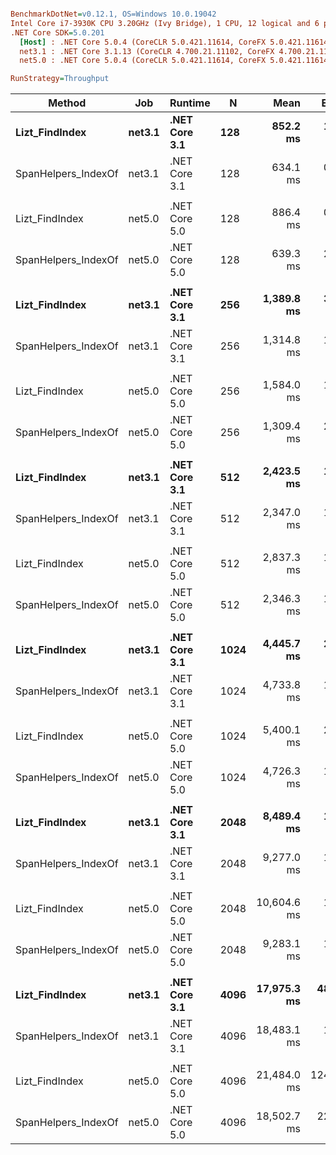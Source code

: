 ``` ini

BenchmarkDotNet=v0.12.1, OS=Windows 10.0.19042
Intel Core i7-3930K CPU 3.20GHz (Ivy Bridge), 1 CPU, 12 logical and 6 physical cores
.NET Core SDK=5.0.201
  [Host] : .NET Core 5.0.4 (CoreCLR 5.0.421.11614, CoreFX 5.0.421.11614), X64 RyuJIT
  net3.1 : .NET Core 3.1.13 (CoreCLR 4.700.21.11102, CoreFX 4.700.21.11602), X64 RyuJIT
  net5.0 : .NET Core 5.0.4 (CoreCLR 5.0.421.11614, CoreFX 5.0.421.11614), X64 RyuJIT

RunStrategy=Throughput  

```
|              Method |    Job |       Runtime |    N |        Mean |     Error |    StdDev |   StdErr |         Min |          Q1 |      Median |          Q3 |         Max |   Op/s | Ratio |
|-------------------- |------- |-------------- |----- |------------:|----------:|----------:|---------:|------------:|------------:|------------:|------------:|------------:|-------:|------:|
|      **Lizt_FindIndex** | **net3.1** | **.NET Core 3.1** |  **128** |    **852.2 ms** |   **1.18 ms** |   **1.10 ms** |  **0.28 ms** |    **850.0 ms** |    **851.6 ms** |    **852.4 ms** |    **853.0 ms** |    **854.1 ms** | **1.1734** |  **1.34** |
| SpanHelpers_IndexOf | net3.1 | .NET Core 3.1 |  128 |    634.1 ms |   0.94 ms |   0.88 ms |  0.23 ms |    632.4 ms |    633.7 ms |    634.0 ms |    634.7 ms |    635.7 ms | 1.5770 |  1.00 |
|                     |        |               |      |             |           |           |          |             |             |             |             |             |        |       |
|      Lizt_FindIndex | net5.0 | .NET Core 5.0 |  128 |    886.4 ms |   0.72 ms |   0.56 ms |  0.16 ms |    885.5 ms |    886.1 ms |    886.5 ms |    886.8 ms |    887.1 ms | 1.1282 |  1.39 |
| SpanHelpers_IndexOf | net5.0 | .NET Core 5.0 |  128 |    639.3 ms |   2.91 ms |   2.73 ms |  0.70 ms |    632.0 ms |    637.9 ms |    640.0 ms |    641.0 ms |    642.6 ms | 1.5643 |  1.00 |
|                     |        |               |      |             |           |           |          |             |             |             |             |             |        |       |
|      **Lizt_FindIndex** | **net3.1** | **.NET Core 3.1** |  **256** |  **1,389.8 ms** |   **3.63 ms** |   **3.39 ms** |  **0.88 ms** |  **1,383.6 ms** |  **1,387.5 ms** |  **1,390.4 ms** |  **1,392.3 ms** |  **1,395.3 ms** | **0.7195** |  **1.06** |
| SpanHelpers_IndexOf | net3.1 | .NET Core 3.1 |  256 |  1,314.8 ms |   1.25 ms |   1.11 ms |  0.30 ms |  1,312.9 ms |  1,314.2 ms |  1,314.7 ms |  1,315.4 ms |  1,317.2 ms | 0.7606 |  1.00 |
|                     |        |               |      |             |           |           |          |             |             |             |             |             |        |       |
|      Lizt_FindIndex | net5.0 | .NET Core 5.0 |  256 |  1,584.0 ms |   1.40 ms |   1.31 ms |  0.34 ms |  1,581.8 ms |  1,583.0 ms |  1,584.2 ms |  1,585.1 ms |  1,586.0 ms | 0.6313 |  1.21 |
| SpanHelpers_IndexOf | net5.0 | .NET Core 5.0 |  256 |  1,309.4 ms |   2.30 ms |   2.15 ms |  0.56 ms |  1,306.0 ms |  1,307.8 ms |  1,309.6 ms |  1,310.3 ms |  1,313.4 ms | 0.7637 |  1.00 |
|                     |        |               |      |             |           |           |          |             |             |             |             |             |        |       |
|      **Lizt_FindIndex** | **net3.1** | **.NET Core 3.1** |  **512** |  **2,423.5 ms** |   **1.68 ms** |   **1.58 ms** |  **0.41 ms** |  **2,421.1 ms** |  **2,421.9 ms** |  **2,423.5 ms** |  **2,424.5 ms** |  **2,425.9 ms** | **0.4126** |  **1.03** |
| SpanHelpers_IndexOf | net3.1 | .NET Core 3.1 |  512 |  2,347.0 ms |   1.48 ms |   1.39 ms |  0.36 ms |  2,343.8 ms |  2,346.5 ms |  2,347.1 ms |  2,348.1 ms |  2,348.8 ms | 0.4261 |  1.00 |
|                     |        |               |      |             |           |           |          |             |             |             |             |             |        |       |
|      Lizt_FindIndex | net5.0 | .NET Core 5.0 |  512 |  2,837.3 ms |   1.52 ms |   1.42 ms |  0.37 ms |  2,834.6 ms |  2,836.8 ms |  2,837.3 ms |  2,838.6 ms |  2,839.3 ms | 0.3524 |  1.21 |
| SpanHelpers_IndexOf | net5.0 | .NET Core 5.0 |  512 |  2,346.3 ms |   1.39 ms |   1.16 ms |  0.32 ms |  2,343.2 ms |  2,346.1 ms |  2,346.5 ms |  2,346.7 ms |  2,348.0 ms | 0.4262 |  1.00 |
|                     |        |               |      |             |           |           |          |             |             |             |             |             |        |       |
|      **Lizt_FindIndex** | **net3.1** | **.NET Core 3.1** | **1024** |  **4,445.7 ms** |   **2.02 ms** |   **1.89 ms** |  **0.49 ms** |  **4,442.5 ms** |  **4,444.1 ms** |  **4,445.9 ms** |  **4,447.2 ms** |  **4,448.3 ms** | **0.2249** |  **0.94** |
| SpanHelpers_IndexOf | net3.1 | .NET Core 3.1 | 1024 |  4,733.8 ms |   1.11 ms |   1.04 ms |  0.27 ms |  4,732.0 ms |  4,733.2 ms |  4,733.7 ms |  4,734.7 ms |  4,735.2 ms | 0.2112 |  1.00 |
|                     |        |               |      |             |           |           |          |             |             |             |             |             |        |       |
|      Lizt_FindIndex | net5.0 | .NET Core 5.0 | 1024 |  5,400.1 ms |   2.33 ms |   2.18 ms |  0.56 ms |  5,396.8 ms |  5,398.8 ms |  5,399.6 ms |  5,402.1 ms |  5,403.7 ms | 0.1852 |  1.14 |
| SpanHelpers_IndexOf | net5.0 | .NET Core 5.0 | 1024 |  4,726.3 ms |   1.59 ms |   1.49 ms |  0.38 ms |  4,723.7 ms |  4,725.1 ms |  4,726.4 ms |  4,727.4 ms |  4,728.9 ms | 0.2116 |  1.00 |
|                     |        |               |      |             |           |           |          |             |             |             |             |             |        |       |
|      **Lizt_FindIndex** | **net3.1** | **.NET Core 3.1** | **2048** |  **8,489.4 ms** |   **1.31 ms** |   **1.09 ms** |  **0.30 ms** |  **8,487.6 ms** |  **8,488.9 ms** |  **8,489.2 ms** |  **8,490.6 ms** |  **8,490.8 ms** | **0.1178** |  **0.92** |
| SpanHelpers_IndexOf | net3.1 | .NET Core 3.1 | 2048 |  9,277.0 ms |   1.51 ms |   1.34 ms |  0.36 ms |  9,274.7 ms |  9,275.9 ms |  9,277.1 ms |  9,277.8 ms |  9,279.2 ms | 0.1078 |  1.00 |
|                     |        |               |      |             |           |           |          |             |             |             |             |             |        |       |
|      Lizt_FindIndex | net5.0 | .NET Core 5.0 | 2048 | 10,604.6 ms |   1.56 ms |   1.38 ms |  0.37 ms | 10,601.9 ms | 10,603.7 ms | 10,604.7 ms | 10,605.7 ms | 10,606.5 ms | 0.0943 |  1.14 |
| SpanHelpers_IndexOf | net5.0 | .NET Core 5.0 | 2048 |  9,283.1 ms |   1.90 ms |   1.78 ms |  0.46 ms |  9,280.4 ms |  9,282.1 ms |  9,283.0 ms |  9,284.1 ms |  9,286.5 ms | 0.1077 |  1.00 |
|                     |        |               |      |             |           |           |          |             |             |             |             |             |        |       |
|      **Lizt_FindIndex** | **net3.1** | **.NET Core 3.1** | **4096** | **17,975.3 ms** |  **48.75 ms** |  **45.60 ms** | **11.77 ms** | **17,870.8 ms** | **17,956.9 ms** | **18,000.3 ms** | **18,002.4 ms** | **18,004.3 ms** | **0.0556** |  **0.97** |
| SpanHelpers_IndexOf | net3.1 | .NET Core 3.1 | 4096 | 18,483.1 ms |   1.50 ms |   1.40 ms |  0.36 ms | 18,481.4 ms | 18,481.9 ms | 18,482.6 ms | 18,483.9 ms | 18,485.7 ms | 0.0541 |  1.00 |
|                     |        |               |      |             |           |           |          |             |             |             |             |             |        |       |
|      Lizt_FindIndex | net5.0 | .NET Core 5.0 | 4096 | 21,484.0 ms | 124.79 ms | 116.73 ms | 30.14 ms | 21,369.7 ms | 21,375.8 ms | 21,451.2 ms | 21,569.2 ms | 21,694.1 ms | 0.0465 |  1.16 |
| SpanHelpers_IndexOf | net5.0 | .NET Core 5.0 | 4096 | 18,502.7 ms |  22.30 ms |  20.86 ms |  5.39 ms | 18,485.2 ms | 18,487.5 ms | 18,488.7 ms | 18,516.4 ms | 18,537.8 ms | 0.0540 |  1.00 |

